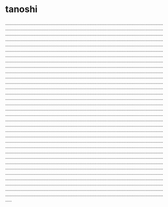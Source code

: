 # tanoshi
.................................................................................................................................................................................................................................................................................................................................................................................................................................................................................................................................................................................................................................................................................................................................................................................................................................................................................................................................................................................................................................................................................................................................................................................................................................................................................................................................................................................................................................................................................................................................................................................................................................................................................................................................................................................................................................................................................................................................................................................................................................................................................................................................................................................................................................................................................................................................................................................................................................................................................................................................................................................................................................................................................................................................................................................................................................................................................................................................................................................................................................................................................................................................................................................................................................................................................................................................................................................................................................................................................................................................................................................................................................................................................................................................................................................................................................................................................................................................................................................................................................................................................................................................................................................................................................................................